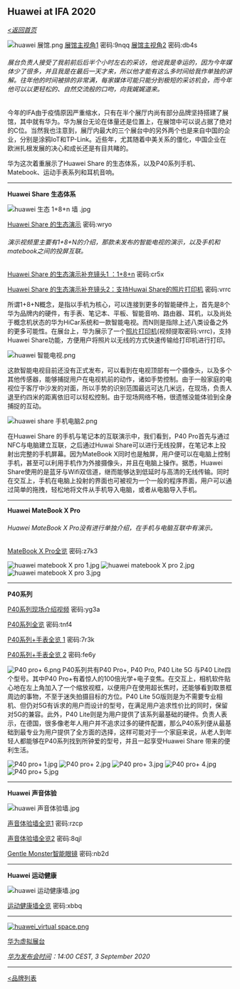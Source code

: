 ## Huawei at IFA 2020

_[<返回首页](https://github.com/Jeremiah-Y/IFA2020/blob/master/IFA%202020%20%E6%8A%A5%E9%81%93%E8%AE%A1%E5%88%92/IFA2020%20%E6%8A%A5%E9%81%93%E8%AE%A1%E5%88%92.md)_


![huawei 展馆.png](https://github.com/Jeremiah-Y/IFA2020/blob/master/IFA%202020%20%E6%8A%A5%E9%81%93%E8%AE%A1%E5%88%92/img/9.5/huawei%20pic/huawei%20%E5%B1%95%E9%A6%86.png)
[展馆主视角1](https://pan.baidu.com/s/1tz22wQifJn1yWnvkCTX48A)  密码:9nqq
[展馆主视角2](https://pan.baidu.com/s/1v34XER9mlSLZfmidTIlRzQ)  密码:db4s

###### _展台负责人接受了我前前后后半个小时左右的采访，他说我是幸运的，因为今年媒体少了很多，并且我是在最后一天才来，所以他才能有这么多时间给我作单独的讲解。往年他的时间被排的非常满，每家媒体可能只能分到极短的采访机会，而今年他可以以更轻松的、自然交流般的口吻，向我娓娓道来。_

今年的IFA由于疫情原因严重缩水，只有在半个展厅内尚有部分品牌坚持搭建了展馆，其中就有华为。华为展台无论在体量还是位置上，在展馆中可以说占据了绝对的C位。当然我也注意到，展厅内最大的三个展台中的另外两个也是来自中国的企业，分别是涂鸦IoT和TP-Link。近些年，尤其随着中美关系的僵化，中国企业在欧洲扎根发展的决心和成长还是有目共睹的。


华为这次着重展示了Huawei Share 的生态体系，以及P40系列手机、Matebook、运动手表系列和耳机音响。


---
**Huawei Share 生态体系**

![huawei 生态 1+8+n 墙 .jpg](https://github.com/Jeremiah-Y/IFA2020/blob/master/IFA%202020%20%E6%8A%A5%E9%81%93%E8%AE%A1%E5%88%92/img/9.5/huawei%20pic/huawei%20%E7%94%9F%E6%80%81%201%2B8%2Bn%20%E5%A2%99%20.jpg) 

[Huawei Share 的生态演示](https://pan.baidu.com/s/1fLXTCGEqzoYmOKJsXzWNlg)   密码:wryo 

###### _演示视频里主要有1+8+N的介绍，那款未发布的智能电视的演示，以及手机和matebook之间的投屏互联。_

[Huawei Share 的生态演示补充镜头1 ：1+8+n](https://pan.baidu.com/s/1kxPFR0l0HqyRVPdjKRYPVA)   密码:cr5x

[Huawei Share 的生态演示补充镜头2：支持Huwai Share的照片打印机](https://pan.baidu.com/s/1npBEJ22QBc990zO-qeZ5Uw)  密码:vrrc



所谓1+8+N概念，是指以手机为核心，可以连接到更多的智能硬件上，首先是8个华为品牌内的硬件，有手表、笔记本、平板、智能音响、路由器、耳机，以及尚处于概念机状态的华为HiCar系统和一款智能电视。而N则是指除上述八类设备之外的更多可能性。在展台上，华为展示了一个[照片打印机](https://pan.baidu.com/s/1npBEJ22QBc990zO-qeZ5Uw)(视频提取密码:vrrc)，支持Huawei Share功能，方便用户将照片以无线的方式快速传输给打印机进行打印。

![huawei 智能电视.png](https://github.com/Jeremiah-Y/IFA2020/blob/master/IFA%202020%20%E6%8A%A5%E9%81%93%E8%AE%A1%E5%88%92/img/9.5/huawei%20pic/huawei%20%E6%99%BA%E8%83%BD%E7%94%B5%E8%A7%86.png)

这款智能电视目前还没有正式发布，可以看到在电视顶部有一个摄像头，以及多个其他传感器，能够捕捉用户在电视机前的动作，诸如手势控制。由于一般家庭的电视位于客厅中沙发的对面，所以手势的识别范围最远可达几米远，在现场，负责人退至约四米的距离依旧可以轻松控制。由于现场网络不畅，很遗憾没能体验到全身捕捉的互动。

![huawei share 手机电脑2.png](https://github.com/Jeremiah-Y/IFA2020/blob/master/IFA%202020%20%E6%8A%A5%E9%81%93%E8%AE%A1%E5%88%92/img/9.5/huawei%20pic/huawei%20share%20%E6%89%8B%E6%9C%BA%E7%94%B5%E8%84%912.png)

在Huawei Share 的手机与笔记本的互联演示中，我们看到，P40 Pro首先与通过NFC与电脑建立互联，之后通过Huwai Share可以进行无线投屏，在笔记本上投射出完整的手机屏幕。因为MateBook X同时也是触屏，用户便可以在电脑上控制手机，甚至可以利用手机作为外接摄像头，并且在电脑上操作。据悉，Huawei Share使用的是蓝牙与Wifi双信道，继而能够达到低延时与高清的无线传输。同时在交互上，手机在电脑上投射的界面也可被视为一个一般的程序界面，用户可以通过简单的拖拽，轻松地将文件从手机导入电脑，或者从电脑导入手机。

---
**Huawei MateBook X Pro**

###### _Huawei MateBook X Pro没有进行单独介绍，在手机与电脑互联中有演示。_

[MateBook X Pro全览](https://pan.baidu.com/s/1kcyKn8XVJE83gDKnxcfhgA)   密码:z7k3

![huawei matebook X pro 1.jpg](https://github.com/Jeremiah-Y/IFA2020/blob/master/IFA%202020%20%E6%8A%A5%E9%81%93%E8%AE%A1%E5%88%92/img/9.5/huawei%20pic/huawei%20matebook%20X%20pro%201.jpg)
![huawei matebook X pro 2.jpg](https://github.com/Jeremiah-Y/IFA2020/blob/master/IFA%202020%20%E6%8A%A5%E9%81%93%E8%AE%A1%E5%88%92/img/9.5/huawei%20pic/huawei%20matebook%20X%20pro%202.jpg)
![huawei matebook X pro 3.jpg](https://github.com/Jeremiah-Y/IFA2020/blob/master/IFA%202020%20%E6%8A%A5%E9%81%93%E8%AE%A1%E5%88%92/img/9.5/huawei%20pic/huawei%20matebook%20X%20pro%203.jpg) 

---

**P40系列**

[P40系列现场介绍视频](https://pan.baidu.com/s/1NHw_B9tJlTsMvCAdQNCD7g)   密码:yg3a

[P40系列全览](https://pan.baidu.com/s/1omiFfVVWPq1bx7GNjyB40Q)   密码:tnf4

[P40系列+手表全览 1](https://pan.baidu.com/s/1b4JqLrZzQ7lRUymFZ1amFQ)   密码:7r3k

[P40系列+手表全览 2](https://pan.baidu.com/s/1ymBie-GhggRWV7_yFYOmnQ) 密码:fe6y


![P40 pro+ 6.png](https://github.com/Jeremiah-Y/IFA2020/blob/master/IFA%202020%20%E6%8A%A5%E9%81%93%E8%AE%A1%E5%88%92/img/9.5/huawei%20pic/P40%20pro%2B%206.png)
P40系列共有P40 Pro+, P40 Pro, P40 Lite 5G 与P40 Lite四个型号。其中P40 Pro+有着惊人的100倍光学+电子变焦。在交互上，相机软件贴心地在左上角加入了一个缩放视框，以便用户在使用超长焦时，还能够看到取景框周边的事物，不至于迷失拍摄目标的方位。P40 Lite 5G版则是为不需要专业相机、但仍对5G有诉求的用户而设计的型号，在满足用户追求性价比的同时，保留对5G的兼容。此外，P40 Lite则是为用户提供了该系列最基础的硬件。负责人表示，在德国，很多像老年人用户并不追求过多的硬件配置，那么P40系列便从最基础到最专业为用户提供了全方面的选择，这样可能对于一个家庭来说，从老人到年轻人都能够在P40系列找到所钟爱的型号，并且一起享受Huawei Share 带来的便利生活。


![P40 pro+ 1.jpg](https://github.com/Jeremiah-Y/IFA2020/blob/master/IFA%202020%20%E6%8A%A5%E9%81%93%E8%AE%A1%E5%88%92/img/9.5/huawei%20pic/P40%20pro%2B%201.jpg)
![P40 pro+ 2.jpg](https://github.com/Jeremiah-Y/IFA2020/blob/master/IFA%202020%20%E6%8A%A5%E9%81%93%E8%AE%A1%E5%88%92/img/9.5/huawei%20pic/P40%20pro%2B%202.jpg)
![P40 pro+ 3.jpg](https://github.com/Jeremiah-Y/IFA2020/blob/master/IFA%202020%20%E6%8A%A5%E9%81%93%E8%AE%A1%E5%88%92/img/9.5/huawei%20pic/P40%20pro%2B%203.jpg)
![P40 pro+ 4.jpg](https://github.com/Jeremiah-Y/IFA2020/blob/master/IFA%202020%20%E6%8A%A5%E9%81%93%E8%AE%A1%E5%88%92/img/9.5/huawei%20pic/P40%20pro%2B%204.jpg)
![P40 pro+ 5.jpg](https://github.com/Jeremiah-Y/IFA2020/blob/master/IFA%202020%20%E6%8A%A5%E9%81%93%E8%AE%A1%E5%88%92/img/9.5/huawei%20pic/P40%20pro%2B%205.jpg)

---
**Huawei 声音体验**

![huawei 声音体验墙.jpg](https://github.com/Jeremiah-Y/IFA2020/blob/master/IFA%202020%20%E6%8A%A5%E9%81%93%E8%AE%A1%E5%88%92/img/9.5/huawei%20pic/huawei%20%E5%A3%B0%E9%9F%B3%E4%BD%93%E9%AA%8C%E5%A2%99.jpg)

[声音体验墙全览1](https://pan.baidu.com/s/1iTrSKlvuUspHvuAXEw8WIg)  密码:rzcp

[声音体验墙全览2](https://pan.baidu.com/s/1-49LTLPaeuf8Hbvw3XFCdw)  密码:8qjl

[Gentle Monster智能眼镜](https://pan.baidu.com/s/1GRT2BZRGVOWwnyMy0SWYeA)  密码:nb2d

---

**Huawei 运动健康**

![huawei 运动健康墙.jpg](https://github.com/Jeremiah-Y/IFA2020/blob/master/IFA%202020%20%E6%8A%A5%E9%81%93%E8%AE%A1%E5%88%92/img/9.5/huawei%20pic/huawei%20%E8%BF%90%E5%8A%A8%E5%81%A5%E5%BA%B7%E5%A2%99.jpg)

[运动健康墙全览](https://pan.baidu.com/s/14GIiHVzrTgbI2afMN-wndA) 密码:xbbq



---
[![huawei_virtual space.png](https://github.com/Jeremiah-Y/IFA2020/blob/master/IFA%202020%20%E6%8A%A5%E9%81%93%E8%AE%A1%E5%88%92/img/by%20brands/Huawei/huawei_virtual%20space.png)](https://consumer.huawei.com/en/campaign/together-2020/1-8-n/?utm_campaign=ifa&utm_medium=ownmedia&utm_source=ifa-virtual-space)

[华为虚拟展台](https://consumer.huawei.com/en/campaign/together-2020/1-8-n/?utm_campaign=ifa&utm_medium=ownmedia&utm_source=ifa-virtual-space)


_[华为发布会时间](https://xtended.ifa-berlin.com/events/program)：14:00 CEST, 3 September 2020_

---


[<品牌列表](https://github.com/Jeremiah-Y/IFA2020/blob/master/IFA%202020%20%E6%8A%A5%E9%81%93%E8%AE%A1%E5%88%92/4%20IFA%202020%20%E5%93%81%E7%89%8C%E5%88%97%E8%A1%A8.md)